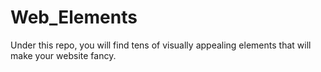 # Web_Elements
Under this repo, you will find tens of visually appealing elements that will make your website fancy.
